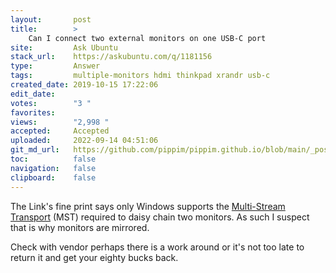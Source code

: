 ```yaml
---
layout:       post
title:        >
    Can I connect two external monitors on one USB-C port
site:         Ask Ubuntu
stack_url:    https://askubuntu.com/q/1181156
type:         Answer
tags:         multiple-monitors hdmi thinkpad xrandr usb-c
created_date: 2019-10-15 17:22:06
edit_date:    
votes:        "3 "
favorites:    
views:        "2,998 "
accepted:     Accepted
uploaded:     2022-09-14 04:51:06
git_md_url:   https://github.com/pippim/pippim.github.io/blob/main/_posts/2019/2019-10-15-Can-I-connect-two-external-monitors-on-one-USB-C-port.md
toc:          false
navigation:   false
clipboard:    false
---
```


The Link's fine print says only Windows supports the [Multi-Stream Transport](https://www.dell.com/support/article/ca/en/cabsdt1/sln295251/how-to-configure-u2415-monitor-daisy-chaining-on-intel-hd-graphics?lang=en) (MST) required to daisy chain two monitors. As such I suspect that is why monitors are mirrored.

Check with vendor perhaps there is a work around or it's not too late to return it and get your eighty bucks back.
